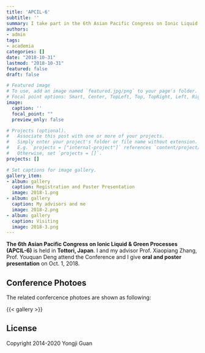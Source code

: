 ```yaml
---
title: 'APCIL-6'
subtitle: ''
summary: I take part in the 6th Asian Pacific Congress on Ionic Liquid & Green Processes (APCIL-6) and give oral and poster prentation in Tottori, Japan.
authors:
- admin
tags:
- academia
categories: []
date: "2018-10-31"
lastmod: "2018-10-31"
featured: false
draft: false

# Featured image
# To use, add an image named `featured.jpg/png` to your page's folder.
# Focal point options: Smart, Center, TopLeft, Top, TopRight, Left, Right, BottomLeft, Bottom, BottomRight
image:
  caption: ''
  focal_point: ""
  preview_only: false

# Projects (optional).
#   Associate this post with one or more of your projects.
#   Simply enter your project's folder or file name without extension.
#   E.g. `projects = ["internal-project"]` references `content/project/deep-learning/index.md`.
#   Otherwise, set `projects = []`.
projects: []

# Set captions for image gallery.
gallery_item:
- album: gallery
  caption: Registration and Poster Presentation
  image: 2018-1.png
- album: gallery
  caption: My advisors and me
  image: 2018-2.png
- album: gallery
  caption: Visiting
  image: 2018-3.png
---
```


**The 6th Asian Pacific Congress on Ionic Liquid & Green Processes (APCIL-6)** is held in **Tottori, Japan**. I and my advisor Prof. Xiaopiang Zhang, Prof. Youquan Deng attend the Conference and I give **oral and poster presentation** on Oct. 1, 2018.

## Conference Photoes

The related confercence photoes are shown as following:

{{< gallery >}}

## License

Copyright 2014-2020 Yongji Guan

